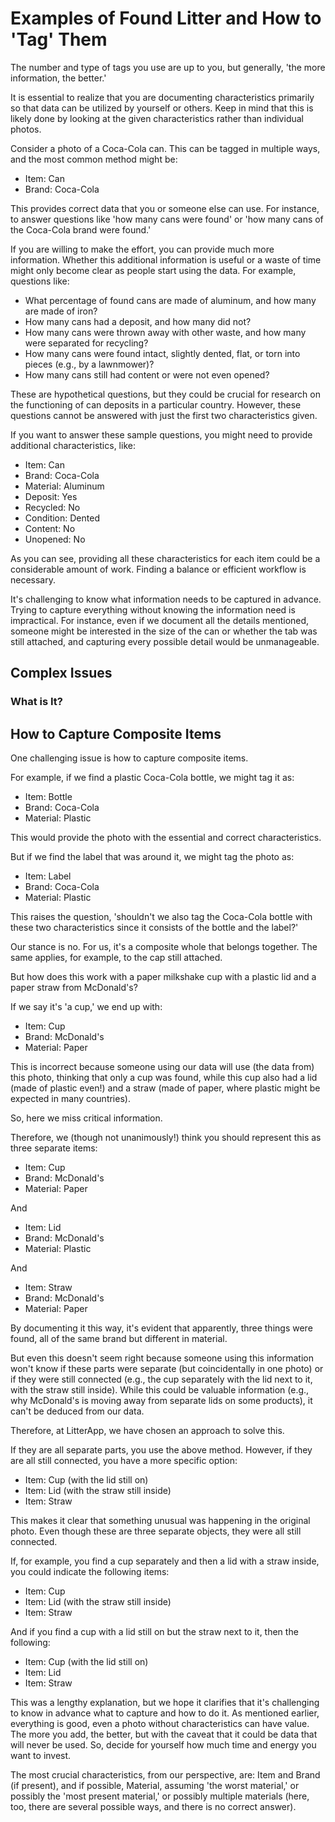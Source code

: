 # Examples of Found Litter and How to 'Tag' Them

The number and type of tags you use are up to you, but generally, 'the more information, the better.'

It is essential to realize that you are documenting characteristics primarily so that data can be utilized by yourself or others. Keep in mind that this is likely done by looking at the given characteristics rather than individual photos.

Consider a photo of a Coca-Cola can. This can be tagged in multiple ways, and the most common method might be:

- Item: Can
- Brand: Coca-Cola

This provides correct data that you or someone else can use. For instance, to answer questions like 'how many cans were found' or 'how many cans of the Coca-Cola brand were found.'

If you are willing to make the effort, you can provide much more information. Whether this additional information is useful or a waste of time might only become clear as people start using the data. For example, questions like:
- What percentage of found cans are made of aluminum, and how many are made of iron?
- How many cans had a deposit, and how many did not?
- How many cans were thrown away with other waste, and how many were separated for recycling?
- How many cans were found intact, slightly dented, flat, or torn into pieces (e.g., by a lawnmower)?
- How many cans still had content or were not even opened?

These are hypothetical questions, but they could be crucial for research on the functioning of can deposits in a particular country. However, these questions cannot be answered with just the first two characteristics given.

If you want to answer these sample questions, you might need to provide additional characteristics, like:
- Item: Can
- Brand: Coca-Cola
- Material: Aluminum
- Deposit: Yes
- Recycled: No
- Condition: Dented
- Content: No
- Unopened: No

As you can see, providing all these characteristics for each item could be a considerable amount of work. Finding a balance or efficient workflow is necessary.

It's challenging to know what information needs to be captured in advance. Trying to capture everything without knowing the information need is impractical. For instance, even if we document all the details mentioned, someone might be interested in the size of the can or whether the tab was still attached, and capturing every possible detail would be unmanageable.

## Complex Issues
### What is It?

## How to Capture Composite Items
One challenging issue is how to capture composite items.

For example, if we find a plastic Coca-Cola bottle, we might tag it as:
- Item: Bottle
- Brand: Coca-Cola
- Material: Plastic

This would provide the photo with the essential and correct characteristics.

But if we find the label that was around it, we might tag the photo as:
- Item: Label
- Brand: Coca-Cola
- Material: Plastic

This raises the question, 'shouldn't we also tag the Coca-Cola bottle with these two characteristics since it consists of the bottle and the label?'

Our stance is no. For us, it's a composite whole that belongs together. The same applies, for example, to the cap still attached.

But how does this work with a paper milkshake cup with a plastic lid and a paper straw from McDonald's?

If we say it's 'a cup,' we end up with:
- Item: Cup
- Brand: McDonald's
- Material: Paper

This is incorrect because someone using our data will use (the data from) this photo, thinking that only a cup was found, while this cup also had a lid (made of plastic even!) and a straw (made of paper, where plastic might be expected in many countries).

So, here we miss critical information.

Therefore, we (though not unanimously!) think you should represent this as three separate items:
- Item: Cup
- Brand: McDonald's
- Material: Paper

And
- Item: Lid
- Brand: McDonald's
- Material: Plastic

And
- Item: Straw
- Brand: McDonald's
- Material: Paper

By documenting it this way, it's evident that apparently, three things were found, all of the same brand but different in material.

But even this doesn't seem right because someone using this information won't know if these parts were separate (but coincidentally in one photo) or if they were still connected (e.g., the cup separately with the lid next to it, with the straw still inside). While this could be valuable information (e.g., why McDonald's is moving away from separate lids on some products), it can't be deduced from our data.

Therefore, at LitterApp, we have chosen an approach to solve this.

If they are all separate parts, you use the above method. However, if they are all still connected, you have a more specific option:
- Item: Cup (with the lid still on)
- Item: Lid (with the straw still inside)
- Item: Straw

This makes it clear that something unusual was happening in the original photo. Even though these are three separate objects, they were all still connected.

If, for example, you find a cup separately and then a lid with a straw inside, you could indicate the following items:
- Item: Cup
- Item: Lid (with the straw still inside)
- Item: Straw

And if you find a cup with a lid still on but the straw next to it, then the following:
- Item: Cup (with the lid still on)
- Item: Lid
- Item: Straw

This was a lengthy explanation, but we hope it clarifies that it's challenging to know in advance what to capture and how to do it. As mentioned earlier, everything is good, even a photo without characteristics can have value. The more you add, the better, but with the caveat that it could be data that will never be used. So, decide for yourself how much time and energy you want to invest.

The most crucial characteristics, from our perspective, are: Item and Brand (if present), and if possible, Material, assuming 'the worst material,' or possibly the 'most present material,' or possibly multiple materials (here, too, there are several possible ways, and there is no correct answer).
